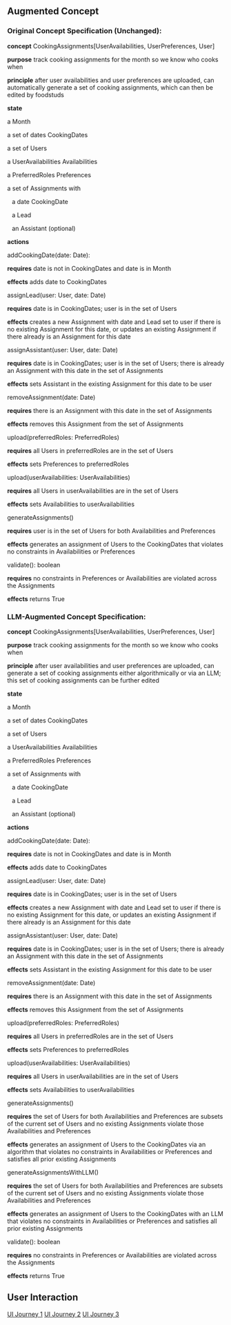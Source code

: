 ## Augmented Concept

### Original Concept Specification (Unchanged):

**concept** CookingAssignments\[UserAvailabilities, UserPreferences, User\]

**purpose** track cooking assignments for the month so we know who cooks when

**principle** after user availabilities and user preferences are uploaded, can automatically generate a set of cooking assignments, which can then be edited by foodstuds

**state**

a Month

a set of dates CookingDates

a set of Users

a UserAvailabilities Availabilities

a PreferredRoles Preferences

a set of Assignments with

&ensp; a date CookingDate

&ensp; a Lead

&ensp; an Assistant (optional)

**actions**

addCookingDate(date: Date):

**requires** date is not in CookingDates and date is in Month

**effects** adds date to CookingDates

assignLead(user: User, date: Date)

**requires** date is in CookingDates; user is in the set of Users

**effects** creates a new Assignment with date and Lead set to user if there is no existing Assignment for this date, or updates an existing Assignment if there already is an Assignment for this date

assignAssistant(user: User, date: Date)

**requires** date is in CookingDates; user is in the set of Users; there is already an Assignment with this date in the set of Assignments

**effects** sets Assistant in the existing Assignment for this date to be user

removeAssignment(date: Date)

**requires** there is an Assignment with this date in the set of Assignments

**effects** removes this Assignment from the set of Assignments

upload(preferredRoles: PreferredRoles)

**requires** all Users in preferredRoles are in the set of Users

**effects** sets Preferences to preferredRoles

upload(userAvailabilities: UserAvailabilities)

**requires** all Users in userAvailabilities are in the set of Users

**effects** sets Availabilities to userAvailabilities

generateAssignments()

**requires** user is in the set of Users for both Availabilities and Preferences

**effects** generates an assignment of Users to the CookingDates that violates no constraints in Availabilities or Preferences

validate(): boolean

**requires** no constraints in Preferences or Availabilities are violated across the Assignments

**effects** returns True

### LLM-Augmented Concept Specification:

**concept** CookingAssignments\[UserAvailabilities, UserPreferences, User\]

**purpose** track cooking assignments for the month so we know who cooks when

**principle** after user availabilities and user preferences are uploaded, can generate a set of cooking assignments either algorithmically or via an LLM; this set of cooking assignments can be further edited

**state**

a Month

a set of dates CookingDates

a set of Users

a UserAvailabilities Availabilities

a PreferredRoles Preferences

a set of Assignments with

&ensp; a date CookingDate

&ensp; a Lead

&ensp; an Assistant (optional)

**actions**

addCookingDate(date: Date):

**requires** date is not in CookingDates and date is in Month

**effects** adds date to CookingDates

assignLead(user: User, date: Date)

**requires** date is in CookingDates; user is in the set of Users

**effects** creates a new Assignment with date and Lead set to user if there is no existing Assignment for this date, or updates an existing Assignment if there already is an Assignment for this date

assignAssistant(user: User, date: Date)

**requires** date is in CookingDates; user is in the set of Users; there is already an Assignment with this date in the set of Assignments

**effects** sets Assistant in the existing Assignment for this date to be user

removeAssignment(date: Date)

**requires** there is an Assignment with this date in the set of Assignments

**effects** removes this Assignment from the set of Assignments

upload(preferredRoles: PreferredRoles)

**requires** all Users in preferredRoles are in the set of Users

**effects** sets Preferences to preferredRoles

upload(userAvailabilities: UserAvailabilities)

**requires** all Users in userAvailabilities are in the set of Users

**effects** sets Availabilities to userAvailabilities

generateAssignments()

**requires** the set of Users for both Availabilities and Preferences are subsets of the current set of Users and no existing Assignments violate those Availabilities and Preferences

**effects** generates an assignment of Users to the CookingDates via an algorithm that violates no constraints in Availabilities or Preferences and satisfies all prior existing Assignments

generateAssignmentsWithLLM()

**requires** the set of Users for both Availabilities and Preferences are subsets of the current set of Users and no existing Assignments violate those Availabilities and Preferences

**effects** generates an assignment of Users to the CookingDates with an LLM that violates no constraints in Availabilities or Preferences and satisfies all prior existing Assignments

validate(): boolean

**requires** no constraints in Preferences or Availabilities are violated across the Assignments

**effects** returns True

## User Interaction

[UI Journey 1](./images/UIjourneyLLM1.JPG)
[UI Journey 2](./images/UIjourneyLLM2.JPG)
[UI Journey 3](./images/UIjourneyLLM3.JPG)
